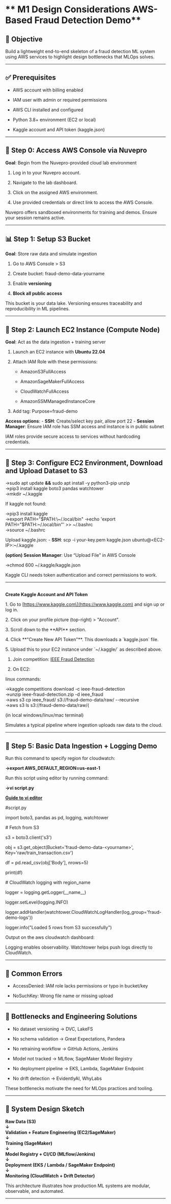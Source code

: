 # ** M1 Design Considerations AWS-Based Fraud Detection Demo**

## **🎯 Objective**

Build a lightweight end-to-end skeleton of a fraud detection ML system using AWS services to highlight design bottlenecks that MLOps solves.

---

## **✅ Prerequisites**

* AWS account with billing enabled

* IAM user with admin or required permissions

* AWS CLI installed and configured

* Python 3.8+ environment (EC2 or local)

* Kaggle account and API token (kaggle.json)

---

## **🔐 Step 0: Access AWS Console via Nuvepro**

**Goal**: Begin from the Nuvepro-provided cloud lab environment

1. Log in to your Nuvepro account.

2. Navigate to the lab dashboard.

3. Click on the assigned AWS environment.

4. Use provided credentials or direct link to access the AWS Console.



Nuvepro offers sandboxed environments for training and demos. Ensure your session remains active.

---

## **📊 Step 1: Setup S3 Bucket**

**Goal**: Store raw data and simulate ingestion

1. Go to AWS Console \> S3

2. Create bucket: fraud-demo-data-yourname

3. Enable **versioning**

4. **Block all public access**

This bucket is your data lake. Versioning ensures traceability and reproducibility in ML pipelines.

---

## **🚀 Step 2: Launch EC2 Instance (Compute Node)**

**Goal**: Act as the data ingestion \+ training server

1. Launch an EC2 instance with **Ubuntu 22.04**

2. Attach IAM Role with these permissions:

   * AmazonS3FullAccess

   * AmazonSageMakerFullAccess

   * CloudWatchFullAccess

   * AmazonSSMManagedInstanceCore

3. Add tag: Purpose=fraud-demo

**Access options**: \- **SSH**: Create/select key pair, allow port 22 \- **Session Manager**: Ensure IAM role has SSM access and instance is in public subnet





IAM roles provide secure access to services without hardcoding credentials.

---

## **🔄 Step 3: Configure EC2 Environment, Download and Upload Dataset to S3**

→sudo apt update **&&** sudo apt install \-y python3-pip unzip  
→pip3 install kaggle boto3 pandas watchtower  
→mkdir \~/.kaggle

If kaggle not found:

→pip3 install kaggle  
→export PATH\="$PATH:\~/.local/bin"  
→echo 'export PATH="$PATH:\~/.local/bin"' \>\> \~/.bashrc  
→source \~/.bashrc

Upload kaggle.json: \- **SSH**: scp \-i your-key.pem kaggle.json ubuntu@\<EC2-IP\>:\~/.kaggle

**(option) Session Manager**: Use “Upload File” in AWS Console

→chmod 600 \~/.kaggle/kaggle.json



Kaggle CLI needs token authentication and correct permissions to work.

---

## 

**Create Kaggle Account and API Token**

1\. Go to \[https://www.kaggle.com\](https://www.kaggle.com) and sign up or log in.

2\. Click on your profile picture (top-right) \> "Account".

3\. Scroll down to the \*\*API\*\* section.

4\. Click \*\*"Create New API Token"\*\*. This downloads a \`kaggle.json\` file.

5\. Upload this to your EC2 instance under \`\~/.kaggle/\` as described above.

1. Join competition: [IEEE Fraud Detection](https://www.kaggle.com/competitions/ieee-fraud-detection)

2. On EC2:

linux commands:

→kaggle competitions download \-c ieee-fraud-detection  
→unzip ieee-fraud-detection.zip \-d ieee\_fraud  
→aws s3 cp ieee\_fraud/ s3://fraud-demo-data/raw/ \--recursive  
→aws s3 ls s3://fraud-demo-data/raw/(

(in local windows/linux/mac terminal)



Simulates a typical pipeline where ingestion uploads raw data to the cloud.

---

## **📅 Step 5: Basic Data Ingestion \+ Logging Demo**

Run this command to specify region for cloudwatch:

**→export AWS\_DEFAULT\_REGION=us-east-1**

Run this script using editor by running command:

**→vi script.py**

[**Guide to vi editor**](https://www.atmos.albany.edu/daes/atmclasses/atm350/vi_cheat_sheet.pdf)

\#script.py

import boto3, pandas as pd, logging, watchtower

\# Fetch from S3

s3 \= boto3.client('s3')

obj \= s3.get\_object(Bucket='fraud-demo-data-\<yourname\>', Key='raw/train\_transaction.csv')

df \= pd.read\_csv(obj\['Body'\], nrows=5)

print(df)

\# CloudWatch logging with region\_name

logger \= logging.getLogger(\_\_name\_\_)

logger.setLevel(logging.INFO)

logger.addHandler(watchtower.CloudWatchLogHandler(log\_group='fraud-demo-logs'))

logger.info("Loaded 5 rows from S3 successfully")



  


Output on the aws cloudwatch dashboard:  




Logging enables observability. Watchtower helps push logs directly to CloudWatch.

---

## **🛑 Common Errors**

* AccessDenied: IAM role lacks permissions or typo in bucket/key

* NoSuchKey: Wrong file name or missing upload

---

## **🎯 Bottlenecks and Engineering Solutions**

* No dataset versioning → DVC, LakeFS

* No schema validation → Great Expectations, Pandera

* No retraining workflow → GitHub Actions, Jenkins

* Model not tracked → MLflow, SageMaker Model Registry

* No deployment pipeline → EKS, Lambda, SageMaker Endpoint

* No drift detection → EvidentlyAI, WhyLabs

These bottlenecks motivate the need for MLOps practices and tooling.

---

## **🧩 System Design Sketch**

**Raw Data (S3)**  
    **↓**  
**Validation \+ Feature Engineering (EC2/SageMaker)**  
    **↓**  
**Training (SageMaker)**  
    **↓**  
**Model Registry \+ CI/CD (MLflow/Jenkins)**  
    **↓**  
**Deployment (EKS / Lambda / SageMaker Endpoint)**  
    **↓**  
**Monitoring (CloudWatch \+ Drift Detector)**

This architecture illustrates how production ML systems are modular, observable, and automated.

---
